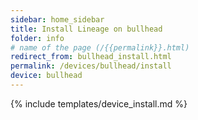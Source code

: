 ```yaml
---
sidebar: home_sidebar
title: Install Lineage on bullhead
folder: info
# name of the page (/{{permalink}}.html)
redirect_from: bullhead_install.html
permalink: /devices/bullhead/install
device: bullhead
---
```

{% include templates/device_install.md %}
